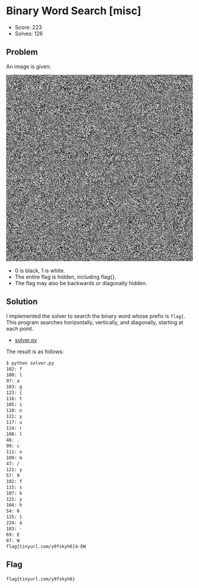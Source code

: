 # Binary Word Search [misc]

- Score: 223
- Solves: 126

## Problem

An image is given:

![](BinaryWordSearch.png)

- 0 is black, 1 is white.
- The entire flag is hidden, including flag{}.
- The flag may also be backwards or diagonally hidden.

## Solution

I implemented the solver to search the binary word whose prefix is `flag{`. This program searches horizontally, vertically, and diagonally, starting at each point.

- [solver.py](solver.py)

The result is as follows:

```fish
$ python solver.py
102: f
108: l
97: a
103: g
123: {
116: t
105: i
110: n
121: y
117: u
114: r
108: l
46: .
99: c
111: o
109: m
47: /
121: y
57: 9
102: f
115: s
107: k
121: y
104: h
54: 6
125: }
224: à
183: ·
69: E
87: W
flag{tinyurl.com/y9fskyh6}à·EW
```

## Flag

`flag{tinyurl.com/y9fskyh6}`
